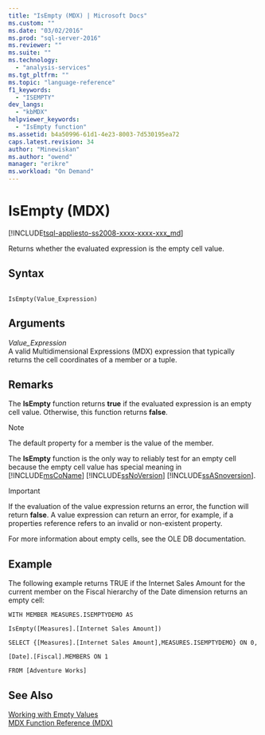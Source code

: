 ```yaml
---
title: "IsEmpty (MDX) | Microsoft Docs"
ms.custom: ""
ms.date: "03/02/2016"
ms.prod: "sql-server-2016"
ms.reviewer: ""
ms.suite: ""
ms.technology: 
  - "analysis-services"
ms.tgt_pltfrm: ""
ms.topic: "language-reference"
f1_keywords: 
  - "ISEMPTY"
dev_langs: 
  - "kbMDX"
helpviewer_keywords: 
  - "IsEmpty function"
ms.assetid: b4a50996-61d1-4e23-8003-7d530195ea72
caps.latest.revision: 34
author: "Minewiskan"
ms.author: "owend"
manager: "erikre"
ms.workload: "On Demand"
---
```

# IsEmpty (MDX)
[!INCLUDE[tsql-appliesto-ss2008-xxxx-xxxx-xxx_md](../includes/tsql-appliesto-ss2008-xxxx-xxxx-xxx-md.md)]

  Returns whether the evaluated expression is the empty cell value.  
  
## Syntax  
  
```  
  
IsEmpty(Value_Expression)   
```  
  
## Arguments  
 *Value_Expression*  
 A valid Multidimensional Expressions (MDX) expression that typically returns the cell coordinates of a member or a tuple.  
  
## Remarks  
 The **IsEmpty** function returns **true** if the evaluated expression is an empty cell value. Otherwise, this function returns **false**.  
  
> [!NOTE]  
>  The default property for a member is the value of the member.  
  
 The **IsEmpty** function is the only way to reliably test for an empty cell because the empty cell value has special meaning in [!INCLUDE[msCoName](../includes/msconame-md.md)] [!INCLUDE[ssNoVersion](../includes/ssnoversion-md.md)] [!INCLUDE[ssASnoversion](../includes/ssasnoversion-md.md)].  
  
> [!IMPORTANT]  
>  If the evaluation of the value expression returns an error, the function will return **false**. A value expression can return an error, for example, if a properties reference refers to an invalid or non-existent property.  
  
 For more information about empty cells, see the OLE DB documentation.  
  
## Example  
 The following example returns TRUE if the Internet Sales Amount for the current member on the Fiscal hierarchy of the Date dimension returns an empty cell:  
  
 `WITH MEMBER MEASURES.ISEMPTYDEMO AS`  
  
 `IsEmpty([Measures].[Internet Sales Amount])`  
  
 `SELECT {[Measures].[Internet Sales Amount],MEASURES.ISEMPTYDEMO} ON 0,`  
  
 `[Date].[Fiscal].MEMBERS ON 1`  
  
 `FROM [Adventure Works]`  
  
## See Also  
 [Working with Empty Values](../mdx/working-with-empty-values.md)   
 [MDX Function Reference &#40;MDX&#41;](../mdx/mdx-function-reference-mdx.md)  
  
  
